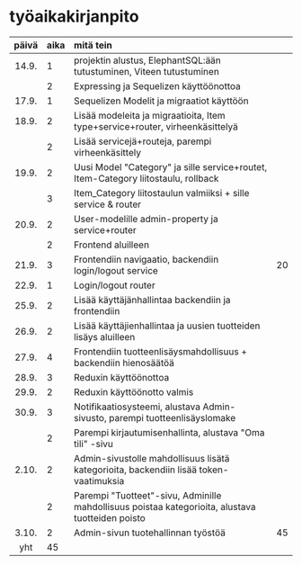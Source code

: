 # työaikakirjanpito

| päivä | aika | mitä tein                                                                                        |     |
| :---: | :--- | :----------------------------------------------------------------------------------------------- | :-- |
| 14.9. | 1    | projektin alustus, ElephantSQL:ään tutustuminen, Viteen tutustuminen                             |     |
|       | 2    | Expressing ja Sequelizen käyttöönottoa                                                           |     |
| 17.9. | 1    | Sequelizen Modelit ja migraatiot käyttöön                                                        |     |
| 18.9. | 2    | Lisää modeleita ja migraatioita, Item type+service+router, virheenkäsittelyä                     |     |
|       | 2    | Lisää servicejä+routeja, parempi virheenkäsittely                                                |     |
| 19.9. | 2    | Uusi Model "Category" ja sille service+routet, Item-Category liitostaulu, rollback               |     |
|       | 3    | Item_Category liitostaulun valmiiksi + sille service & router                                    |     |
| 20.9. | 2    | User-modelille admin-property ja service+router                                                  |     |
|       | 2    | Frontend aluilleen                                                                               |     |
| 21.9. | 3    | Frontendiin navigaatio, backendiin login/logout service                                          | 20  |
| 22.9. | 1    | Login/logout router                                                                              |     |
| 25.9. | 2    | Lisää käyttäjänhallintaa backendiin ja frontendiin                                               |     |
| 26.9. | 2    | Lisää käyttäjienhallintaa ja uusien tuotteiden lisäys aluilleen                                  |     |
| 27.9. | 4    | Frontendiin tuotteenlisäysmahdollisuus + backendiin hienosäätöä                                  |     |
| 28.9. | 3    | Reduxin käyttöönottoa                                                                            |     |
| 29.9. | 2    | Reduxin käyttöönotto valmis                                                                      |     |
| 30.9. | 3    | Notifikaatiosysteemi, alustava Admin-sivusto, parempi tuotteenlisäyslomake                       |     |
|       | 2    | Parempi kirjautumisenhallinta, alustava "Oma tili" -sivu                                         |     |
| 2.10. | 2    | Admin-sivustolle mahdollisuus lisätä kategorioita, backendiin lisää token-vaatimuksia            |     |
|       | 2    | Parempi "Tuotteet"-sivu, Adminille mahdollisuus poistaa kategorioita, alustava tuotteiden poisto |     |
| 3.10. | 2    | Admin-sivun tuotehallinnan työstöä                                                               | 45  |
|  yht  | 45   |                                                                                                  |     |

